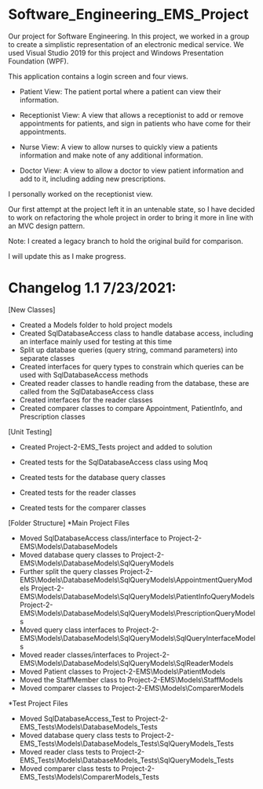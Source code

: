 # Software_Engineering_EMS_Project

Our project for Software Engineering. In this project, we worked in a group to create a simplistic representation of an electronic medical service.
We used Visual Studio 2019 for this project and Windows Presentation Foundation (WPF). 

This application contains a login screen and four views.

 - Patient View: The patient portal where a patient can view their information.

 - Receptionist View: A view that allows a receptionist to add or remove appointments for patients, and sign in patients who have come for their appointments.

 - Nurse View: A view to allow nurses to quickly view a patients information and make note of any additional information.

 - Doctor View: A view to allow a doctor to view patient information and add to it, including adding new prescriptions.


I personally worked on the receptionist view.

Our first attempt at the project left it in an untenable state, so I have decided to work on refactoring the whole project in order to bring it more in line with an MVC design pattern.

Note: I created a legacy branch to hold the original build for comparison.

I will update this as I make progress.

# Changelog 1.1 7/23/2021:
[New Classes]
 - Created a Models folder to hold project models
 - Created SqlDatabaseAccess class to handle database access, including an interface mainly used for testing at this time
 - Split up database queries (query string, command parameters) into separate classes
 - Created interfaces for query types to constrain which queries can be used with SqlDatabaseAccess methods
 - Created reader classes to handle reading from the database, these are called from the SqlDatabaseAccess class
 - Created interfaces for the reader classes
 - Created comparer classes to compare Appointment, PatientInfo, and Prescription classes

[Unit Testing]
 - Created Project-2-EMS_Tests project and added to solution

 - Created tests for the SqlDatabaseAccess class using Moq
 - Created tests for the database query classes
 - Created tests for the reader classes
 - Created tests for the comparer classes

[Folder Structure]
 *Main Project Files
 - Moved SqlDatabaseAccess class/interface to   Project-2-EMS\Models\DatabaseModels
 - Moved database query classes to              Project-2-EMS\Models\DatabaseModels\SqlQueryModels
 - Further split the query classes              Project-2-EMS\Models\DatabaseModels\SqlQueryModels\AppointmentQueryModels
                                                Project-2-EMS\Models\DatabaseModels\SqlQueryModels\PatientInfoQueryModels
                                                Project-2-EMS\Models\DatabaseModels\SqlQueryModels\PrescriptionQueryModels
 - Moved query class interfaces to              Project-2-EMS\Models\DatabaseModels\SqlQueryModels\SqlQueryInterfaceModels
 - Moved reader classes/interfaces to           Project-2-EMS\Models\DatabaseModels\SqlQueryModels\SqlReaderModels
 - Moved Patient classes to                     Project-2-EMS\Models\PatientModels
 - Moved the StaffMember class to               Project-2-EMS\Models\StaffModels
 - Moved comparer classes to                    Project-2-EMS\Models\ComparerModels
 
 *Test Project Files
 - Moved SqlDatabaseAccess_Test to              Project-2-EMS_Tests\Models\DatabaseModels_Tests
 - Moved database query class tests to          Project-2-EMS_Tests\Models\DatabaseModels_Tests\SqlQueryModels_Tests
 - Moved reader class tests to                  Project-2-EMS_Tests\Models\DatabaseModels_Tests\SqlQueryModels_Tests
 - Moved comparer class tests to                Project-2-EMS_Tests\Models\ComparerModels_Tests
